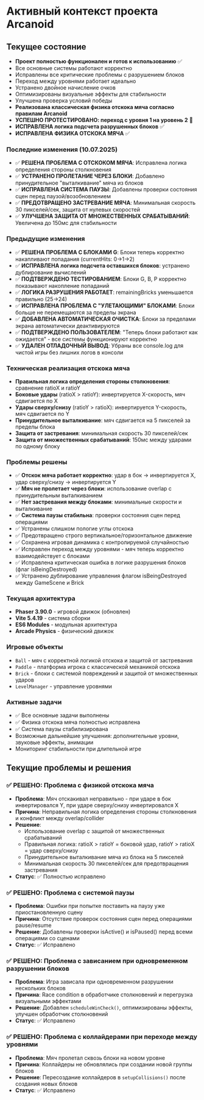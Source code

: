 # Активный контекст проекта Arcanoid

## Текущее состояние
- **Проект полностью функционален и готов к использованию** ✅
- Все основные системы работают корректно
- Исправлены все критические проблемы с разрушением блоков
- Переход между уровнями работает идеально
- Устранено двойное начисление очков
- Оптимизированы визуальные эффекты для стабильности
- Улучшена проверка условий победы
- **Реализована классическая физика отскока мяча согласно правилам Arcanoid**
- **УСПЕШНО ПРОТЕСТИРОВАНО: переход с уровня 1 на уровень 2** 🎉
- **ИСПРАВЛЕНА логика подсчета разрушенных блоков** ✅
- **ИСПРАВЛЕНА ФИЗИКА ОТСКОКА МЯЧА** ✅

### Последние изменения (10.07.2025)
- ✅ **РЕШЕНА ПРОБЛЕМА С ОТСКОКОМ МЯЧА**: Исправлена логика определения стороны столкновения
- ✅ **УСТРАНЕНО ПРОЛЕТАНИЕ ЧЕРЕЗ БЛОКИ**: Добавлено принудительное "выталкивание" мяча из блоков
- ✅ **ИСПРАВЛЕНА СИСТЕМА ПАУЗЫ**: Добавлены проверки состояния сцен перед паузой/возобновлением
- ✅ **ПРЕДОТВРАЩЕНО ЗАСТРЕВАНИЕ МЯЧА**: Минимальная скорость 30 пикселей/сек, защита от нулевых скоростей
- ✅ **УЛУЧШЕНА ЗАЩИТА ОТ МНОЖЕСТВЕННЫХ СРАБАТЫВАНИЙ**: Увеличена до 150мс для стабильности

### Предыдущие изменения
- ✅ **РЕШЕНА ПРОБЛЕМА С БЛОКАМИ G**: Блоки теперь корректно накапливают попадания (currentHits: 0→1→2)
- ✅ **ИСПРАВЛЕНА логика подсчета оставшихся блоков**: устранено дублирование вычислений
- ✅ **ПОДТВЕРЖДЕНО ТЕСТИРОВАНИЕМ**: Блоки G, B, P корректно показывают накопление попаданий
- ✅ **ЛОГИКА РАЗРУШЕНИЯ РАБОТАЕТ**: remainingBricks уменьшается правильно (25→24)
- ✅ **ИСПРАВЛЕНА ПРОБЛЕМА С "УЛЕТАЮЩИМИ" БЛОКАМИ**: Блоки больше не перемещаются за пределы экрана
- ✅ **ДОБАВЛЕНА АВТОМАТИЧЕСКАЯ ОЧИСТКА**: Блоки за пределами экрана автоматически деактивируются
- ✅ **ПОДТВЕРЖДЕНО ПОЛЬЗОВАТЕЛЕМ**: "Теперь блоки работают как ожидается" - все системы функционируют корректно
- ✅ **УДАЛЕН ОТЛАДОЧНЫЙ ВЫВОД**: Убраны все console.log для чистой игры без лишних логов в консоли

### Техническая реализация отскока мяча
- **Правильная логика определения стороны столкновения**: сравнение ratioX и ratioY
- **Боковые удары** (ratioX > ratioY): инвертируется X-скорость, мяч сдвигается по X
- **Удары сверху/снизу** (ratioY > ratioX): инвертируется Y-скорость, мяч сдвигается по Y
- **Принудительное выталкивание**: мяч сдвигается на 5 пикселей за пределы блока
- **Защита от застревания**: минимальная скорость 30 пикселей/сек
- **Защита от множественных срабатываний**: 150мс между ударами по одному блоку

### Проблемы решены
- ✅ **Отскок мяча работает корректно**: удар в бок → инвертируется X, удар сверху/снизу → инвертируется Y
- ✅ **Мяч не пролетает через блоки**: использование overlap с принудительным выталкиванием
- ✅ **Нет застревания между блоками**: минимальные скорости и выталкивание
- ✅ **Система паузы стабильна**: проверки состояния сцен перед операциями
- ✅ Устранены слишком пологие углы отскока
- ✅ Предотвращено строго вертикальное/горизонтальное движение
- ✅ Сохранена игровая динамика с контролируемой случайностью
- ✅ Исправлен переход между уровнями - мяч теперь корректно взаимодействует с блоками
- ✅ Исправлена критическая ошибка в логике разрушения блоков (флаг isBeingDestroyed)
- ✅ Устранено дублирование управления флагом isBeingDestroyed между GameScene и Brick

### Текущая архитектура
- **Phaser 3.90.0** - игровой движок (обновлен)
- **Vite 5.4.19** - система сборки
- **ES6 Modules** - модульная архитектура
- **Arcade Physics** - физический движок

### Игровые объекты
- `Ball` - мяч с корректной логикой отскока и защитой от застревания
- `Paddle` - платформа игрока с классической механикой отскока
- `Brick` - блоки с системой повреждений и защитой от множественных ударов
- `LevelManager` - управление уровнями

### Активные задачи
- ✅ Все основные задачи выполнены
- ✅ Физика отскока мяча полностью исправлена
- ✅ Система паузы стабилизирована
- Возможные дальнейшие улучшения: дополнительные уровни, звуковые эффекты, анимации
- Мониторинг стабильности при длительной игре

## Текущие проблемы и решения

### ✅ РЕШЕНО: Проблема с физикой отскока мяча
- **Проблема**: Мяч отскакивал неправильно - при ударе в бок инвертировался Y, при ударе сверху/снизу инвертировался X
- **Причина**: Неправильная логика определения стороны столкновения и конфликт между overlap/collider
- **Решение**:
  - Использование overlap с защитой от множественных срабатываний
  - Правильная логика: ratioX > ratioY = боковой удар, ratioY > ratioX = удар сверху/снизу
  - Принудительное выталкивание мяча из блока на 5 пикселей
  - Минимальная скорость 30 пикселей/сек для предотвращения застревания
- **Статус**: ✅ Полностью исправлено

### ✅ РЕШЕНО: Проблема с системой паузы
- **Проблема**: Ошибки при попытке поставить на паузу уже приостановленную сцену
- **Причина**: Отсутствие проверок состояния сцен перед операциями pause/resume
- **Решение**: Добавлены проверки isActive() и isPaused() перед всеми операциями со сценами
- **Статус**: ✅ Исправлено

### ✅ РЕШЕНО: Проблема с зависанием при одновременном разрушении блоков
- **Проблема**: Игра зависала при одновременном разрушении нескольких блоков
- **Причина**: Race condition в обработчике столкновений и перегрузка визуальными эффектами
- **Решение**: Добавлен `scheduleWinCheck()`, оптимизированы эффекты, улучшен обработчик столкновений
- **Статус**: ✅ Исправлено

### ✅ РЕШЕНО: Проблема с коллайдерами при переходе между уровнями
- **Проблема**: Мяч пролетал сквозь блоки на новом уровне
- **Причина**: Коллайдеры не обновлялись при создании новой группы блоков
- **Решение**: Пересоздание коллайдеров в `setupCollisions()` после создания новых блоков
- **Статус**: ✅ Исправлено
